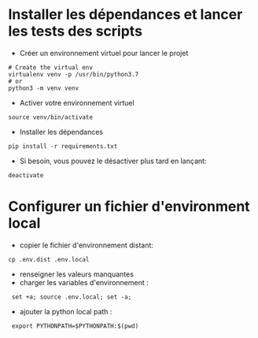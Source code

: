 
# Installer les dépendances et lancer les tests des scripts

- Créer un environnement virtuel pour lancer le projet

```
# Create the virtual env
virtualenv venv -p /usr/bin/python3.7
# or
python3 -m venv venv
```

- Activer votre environnement virtuel

```
source venv/bin/activate
```

- Installer les dépendances 

```
pip install -r requirements.txt
```

- Si besoin, vous pouvez le désactiver plus tard en lançant:

```
deactivate
```

# Configurer un fichier d'environment local

- copier le fichier d'environnement distant:

```
cp .env.dist .env.local
```

- renseigner les valeurs manquantes
- charger les variables d'environnement :

```
 set +a; source .env.local; set -a;
```
- ajouter la python local path :

```
 export PYTHONPATH=$PYTHONPATH:$(pwd)
```